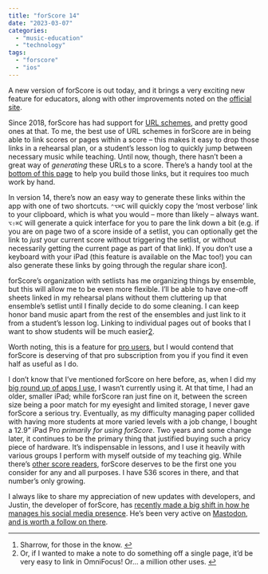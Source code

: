 ```yaml
---
title: "forScore 14"
date: "2023-03-07"
categories: 
  - "music-education"
  - "technology"
tags: 
  - "forscore"
  - "ios"
---
```


A new version of forScore is out today, and it brings a very exciting new feature for educators, along with other improvements noted on the [official site](https://forscore.co/fourteen/).

Since 2018, forScore has had support for [URL schemes](https://forscore.co/developers-automation/), and pretty good ones at that. To me, the best use of URL schemes in forScore are in being able to link scores or pages within a score – this makes it easy to drop those links in a rehearsal plan, or a student’s lesson log to quickly jump between necessary music while teaching. Until now, though, there hasn’t been a great way of _generating_ these URLs to a score. There’s a handy tool at the [bottom of this page](https://forscore.co/developers-automation/) to help you build those links, but it requires too much work by hand.

In version 14, there’s now an easy way to generate these links within the app with one of two shortcuts. `⌃⌥⌘C` will quickly copy the ‘most verbose’ link to your clipboard, which is what you would – more than likely – always want. `⌥⇧⌘C` will generate a quick interface for you to pare the link down a bit (e.g. if you are on page two of a score inside of a setlist, you can optionally get the link to _just_ your current score without triggering the setlist, or without necessarily getting the current page as part of that link). If you don’t use a keyboard with your iPad (this feature is available on the Mac too!) you can also generate these links by going through the regular share icon[1](#fn-328-1 "Read footnote.").

forScore’s organization with setlists has me organizing things by ensemble, but this will allow me to be even more flexible. I’ll be able to have one-off sheets linked in my rehearsal plans without them cluttering up that ensemble’s setlist until I finally decide to do some cleaning. I can keep honor band music apart from the rest of the ensembles and just link to it from a student’s lesson log. Linking to individual pages out of books that I want to show students will be much easier[2](#fn-328-2 "Read footnote.").

Worth noting, this is a feature for [pro users](https://forscore.co/pro/), but I would contend that forScore is deserving of that pro subscription from you if you find it even half as useful as I do.

I don’t know that I’ve mentioned forScore on here before, as, when I did my [big round up of apps I use](https://mrehler.com/2018/01/10/my-tech-set-up/), I wasn’t currently using it. At that time, I had an older, smaller iPad; while forScore ran just fine on it, between the screen size being a poor match for my eyesight and limited storage, I never gave forScore a serious try. Eventually, as my difficulty managing paper collided with having more students at more varied levels with a job change, I bought a 12.9” iPad Pro _primarily for using forScore_. Two years and some change later, it continues to be the primary thing that justified buying such a pricy piece of hardware. It’s indispensable in lessons, and I use it heavily with various groups I perform with myself outside of my teaching gig. While there’s [other score readers](https://www.scoringnotes.com/reviews/the-best-ipad-score-reader-for-most-people/), forScore deserves to be the first one you consider for any and all purposes. I have 536 scores in there, and that number’s only growing.

I always like to share my appreciation of new updates with developers, and Justin, the developer of forScore, has [recently made a big shift in how he manages his social media presence](https://forscore.co/employee-of-the-month/). He’s been very active on [Mastodon, and is worth a follow on there](https://mastodon.social/@ambulephabus).

* * *

1. Sharrow, for those in the know. [↩](#fnref-328-1 "Return to main content.")
2. Or, if I wanted to make a note to do something off a single page, it’d be very easy to link in OmniFocus! Or… a million other uses. [↩](#fnref-328-2 "Return to main content.")

